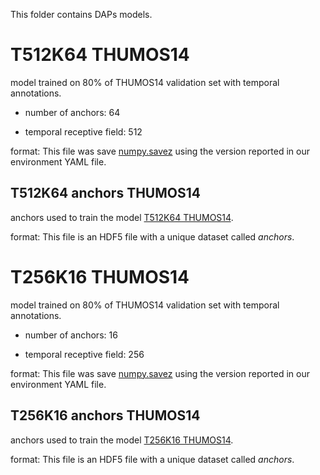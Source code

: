 This folder contains DAPs models.

# T512K64 THUMOS14

model trained on 80% of THUMOS14 validation set with temporal annotations.

- number of anchors: 64

- temporal receptive field: 512

format: This file was save [numpy.savez](https://docs.scipy.org/doc/numpy/reference/generated/numpy.savez.html) using the version reported in our environment YAML file.

## T512K64 anchors THUMOS14

anchors used to train the model [T512K64 THUMOS14](#T512K64-THUMOS14).

format: This file is an HDF5 file with a unique dataset called *anchors*.

# T256K16 THUMOS14

model trained on 80% of THUMOS14 validation set with temporal annotations.

- number of anchors: 16

- temporal receptive field: 256

format: This file was save [numpy.savez](https://docs.scipy.org/doc/numpy/reference/generated/numpy.savez.html) using the version reported in our environment YAML file.

## T256K16 anchors THUMOS14

anchors used to train the model [T256K16 THUMOS14](#T246K16-THUMOS14).

format: This file is an HDF5 file with a unique dataset called *anchors*.
